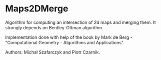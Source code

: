 # Maps2DMerge

Algorithm for computing an intersection of 2d maps and merging them.
It strongly depends on Bentley-Ottman algorithm.

Implementation done with help of the book by Mark de Berg - "Computational Geometry - Algorithms and Applications".

Authors: Michał Szafarczyk and Piotr Czarnik.
